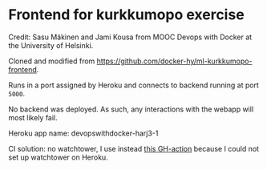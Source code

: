 # Frontend for kurkkumopo exercise

Credit: Sasu Mäkinen and Jami Kousa from MOOC Devops with Docker at the University of Helsinki.

Cloned and modified from https://github.com/docker-hy/ml-kurkkumopo-frontend.

Runs in a port assigned by Heroku and connects to backend running at port `5000`.

No backend was deployed. As such, any interactions with the webapp will most likely fail.

Heroku app name: devopswithdocker-harj3-1

CI solution: no watchtower, I use instead [this GH-action](https://github.com/marketplace/actions/deploy-to-heroku) because I could not set up watchtower on Heroku.
